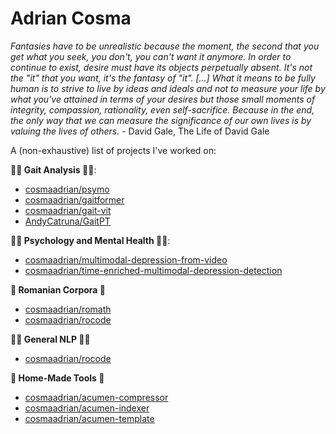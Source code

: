 # Adrian Cosma 

 _Fantasies have to be unrealistic because the moment, the second that you get what you seek, you don't, you can't want it anymore. In order to continue to exist, desire must have its objects perpetually absent. It's not the "it" that you want, it's the fantasy of "it". [...] What it means to be fully human is to strive to live by ideas and ideals and not to measure your life by what you've attained in terms of your desires but those small moments of integrity, compassion, rationality, even self-sacrifice. Because in the end, the only way that we can measure the significance of our own lives is by valuing the lives of others._ - David Gale, The Life of David Gale

A (non-exhaustive) list of projects I've worked on:

**🚶🏻 Gait Analysis 🚶🏻**:
- [cosmaadrian/psymo](https://github.com/cosmaadrian/psymo)
- [cosmaadrian/gaitformer](https://github.com/cosmaadrian/gaitformer)
- [cosmaadrian/gait-vit](https://github.com/cosmaadrian/gait-vit)
- [AndyCatruna/GaitPT](https://github.com/AndyCatruna/GaitPT)

**😶‍🌫️ Psychology and Mental Health 😶‍🌫️**:
- [cosmaadrian/multimodal-depression-from-video](https://github.com/cosmaadrian/multimodal-depression-from-video)
- [cosmaadrian/time-enriched-multimodal-depression-detection](https://github.com/cosmaadrian/time-enriched-multimodal-depression-detection)

**📖 Romanian Corpora 📖**
- [cosmaadrian/romath](https://github.com/cosmaadrian/romath)
- [cosmaadrian/rocode](https://github.com/cosmaadrian/rocode)

**💪🏼 General NLP 💪🏼**
- [cosmaadrian/rocode](https://github.com/cosmaadrian/nli-stress-test)

**🔨 Home-Made Tools 🔨**
- [cosmaadrian/acumen-compressor](https://github.com/cosmaadrian/acumen-compressor)
- [cosmaadrian/acumen-indexer](https://github.com/cosmaadrian/acumen-indexer)
- [cosmaadrian/acumen-template](https://github.com/cosmaadrian/acumen-template)
